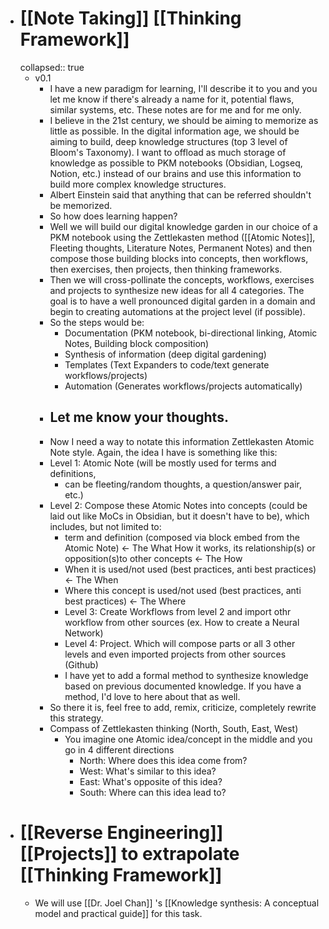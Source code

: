 - # [[Note Taking]] [[Thinking Framework]]
  collapsed:: true
	- v0.1
		- I have a new paradigm for learning, I'll describe it to you and you let me know if there's already a name for it, potential flaws, similar systems, etc. These notes are for me and for me only.
		- I believe in the 21st century, we should be aiming to memorize as little as possible. In the digital information age, we should be aiming to build, deep knowledge structures (top 3 level of Bloom's Taxonomy). I want to offload as much storage of knowledge as possible to PKM notebooks (Obsidian, Logseq, Notion, etc.) instead of our brains and use this information to build more complex knowledge structures.
		- Albert Einstein said that anything that can be referred shouldn't be memorized.
		- So how does learning happen?
		- Well we will build our digital knowledge garden in our choice of a PKM notebook using the Zettlekasten method ([[Atomic Notes]], Fleeting thoughts, Literature Notes, Permanent Notes) and then compose those building blocks into concepts, then workflows, then exercises, then projects, then thinking frameworks.
		- Then we will cross-pollinate the concepts, workflows, exercises and projects to synthesize new ideas for all 4 categories. The goal is to have a well pronounced digital garden in a domain and begin to creating automations at the project level (if possible).
		- So the steps would be:
			- Documentation (PKM notebook, bi-directional linking, Atomic Notes, Building block composition)
			- Synthesis of information (deep digital gardening)
			- Templates (Text Expanders to code/text generate workflows/projects)
			- Automation (Generates workflows/projects automatically)
		- Let me know your thoughts.
		  ---
		- Now I need a way to notate this information Zettlekasten Atomic Note style. Again, the idea I have is something like this:
		- Level 1: Atomic Note (will be mostly used for terms and definitions,
			- can be fleeting/random thoughts, a question/answer pair, etc.)
		- Level 2: Compose these Atomic Notes into concepts (could be laid out like MoCs in Obsidian, but it doesn't have to be), which includes, but not limited to:
			- term and definition (composed via block embed from the Atomic Note) <- The What How it works, its relationship(s) or opposition(s)to other concepts <- The How
			- When it is used/not used (best practices, anti best practices) <- The When
			- Where this concept is used/not used (best practices, anti best practices) <- The Where
			  	<add some of your recommendations here if you can>
			- Level 3: Create Workflows from level 2 and import othr workflow from other sources (ex. How to create a Neural Network)
			  	<add some of your recommendations here if you can>
			- Level 4: Project. Which will compose parts or all 3 other levels and even imported projects from other sources (Github)
			  	<add some of your recommendations here if you can>
			- I have yet to add a formal method to synthesize knowledge based on previous documented knowledge. If you have a method, I'd love to here about that as well.
		- So there it is, feel free to add, remix, criticize, completely rewrite this strategy.
		- Compass of Zettlekasten thinking (North, South, East, West)
			- You imagine one Atomic idea/concept in the middle and you go in 4 different directions
				- North: Where does this idea come from?
				- West: What's similar to this idea?
				- East: What's opposite of this idea?
				- South: Where can this idea lead to?
- # [[Reverse Engineering]] [[Projects]] to extrapolate [[Thinking Framework]]
	- We will use [[Dr. Joel Chan]] 's [[Knowledge synthesis: A conceptual model and practical guide]] for this task.
